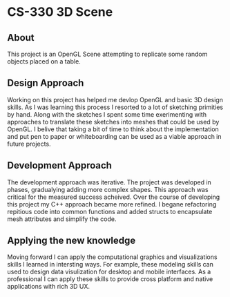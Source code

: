 # CS-330 3D Scene

## About
This project is an OpenGL Scene attempting to replicate some random objects placed on a table.  

## Design Approach
Working on this project has helped me devlop OpenGL and basic 3D design skills. As I was learning this process I resorted to a lot of sketching primities by hand.  Along with the sketches I spent some time exerimenting with approaches to translate these sketches into meshes that could be used by OpenGL.  I belive that taking a bit of time to think about the implementation and put pen to paper or whiteboarding can be used as a viable approach in future projects.

## Development Approach
The development approach was iterative.  The project was developed in phases, gradualying adding more complex shapes.  This approach was critical for the measured success acheived.  Over the course of developing this project my C++ approach became more refined.  I begane refactoring repitious code into common functions and added structs to encapsulate mesh attributes and simplify the code. 

## Applying the new knowledge
Moving forward I can apply the computational graphics and visualizations skills I learned in intersting ways.  For example, these modeling skills can used to design data visulization for desktop and mobile interfaces.  As a professional I can apply these skills to provide cross platform and native applications with rich 3D UX.
